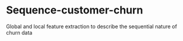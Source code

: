 # Sequence-customer-churn
Global and local feature extraction to describe the sequential nature of churn data
